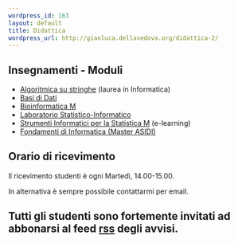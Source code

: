 ```yaml
---
wordpress_id: 163
layout: default
title: Didattica
wordpress_url: http://gianluca.dellavedova.org/didattica-2/
---
```

<h2>Insegnamenti - Moduli</h2>
<ul>
<li><a href="Algoritmica su Stringhe">Algoritmica su stringhe</a> (laurea in Informatica)</li>
<li><a href="Basi di Dati">Basi di Dati</a></li>
<li><a href="Bioinformatica_M">Bioinformatica M</a></li>
<li><a href="Laboratorio Statistico-Informatico">Laboratorio Statistico-Informatico</a></li>
<li><a href="Strumenti Informatici per la Statistica-m">Strumenti Informatici per la Statistica M</a> (e-learning)</li>
<li><a href="Fondamenti di Informatica">Fondamenti di Informatica (Master ASIDI)</a></li>
</ul>
<h2>Orario di ricevimento</h2>
Il ricevimento studenti è ogni Martedì, 14.00-15.00.

In alternativa è sempre possibile contattarmi per email.

<h2>
Tutti gli studenti sono fortemente invitati ad abbonarsi al feed <a href="http://identi.ca/gianlucadellavedova/rss">rss</a> degli avvisi.
